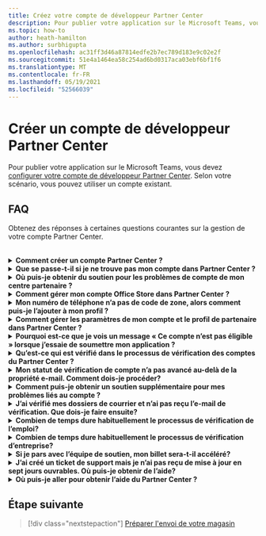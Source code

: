 ```yaml
---
title: Créez votre compte de développeur Partner Center
description: Pour publier votre application sur le Microsoft Teams, vous avez besoin d’un compte de développeur Partner Center.
ms.topic: how-to
author: heath-hamilton
ms.author: surbhigupta
ms.openlocfilehash: ac31ff3d46a87814edfe2b7ec789d183e9c02e2f
ms.sourcegitcommit: 51e4a1464ea58c254ad6bd0317aca03ebf6bf1f6
ms.translationtype: MT
ms.contentlocale: fr-FR
ms.lasthandoff: 05/19/2021
ms.locfileid: "52566039"
---
```

# <a name="create-a-partner-center-developer-account"></a>Créer un compte de développeur Partner Center

Pour publier votre application sur le Microsoft Teams, vous devez [configurer votre compte de développeur Partner Center](/office/dev/store/open-a-developer-account). Selon votre scénario, vous pouvez utiliser un compte existant.

## <a name="faq"></a>FAQ

Obtenez des réponses à certaines questions courantes sur la gestion de votre compte Partner Center.

<br>

<details>

<summary><b>Comment créer un compte Partner Center ?</b></summary>

Vous pouvez créer un compte Partner Center de l’une des façons suivantes :

* Si vous êtes nouveau au Partner Center et que vous n’avez pas de compte Réseau Microsoft, créez [un compte à l’aide de la page d’inscription du Centre partenaire](/office/dev/store/open-a-developer-account#create-an-account-using-the-partner-center-enrollment-page).
* Si vous êtes déjà inscrit au Réseau partenaire Microsoft, créez un compte directement à partir du [Centre partenaire en utilisant les inscriptions existantes au Microsoft Partner Center.](/office/dev/store/open-a-developer-account#create-an-account-using-an-existing-partner-center-enrollment)

<br>

</details>

<details>

<summary><b>Que se passe-t-il si je ne trouve pas mon compte dans Partner Center ?</b></summary>

Ouvrez un [billet de support Partner Center](https://partner.microsoft.com/support/v2/?stage=1) et sélectionnez les éléments suivants :

| Menu | Option |
| -------   | -------  |
|Catégorie| Marché commercial|
| Rubrique | Aide générale au marché et questions sur la façon de le faire |
| Sous-thème| Complément Office |

<br>

</details>

<details>

<summary><b>Où puis-je obtenir du soutien pour les problèmes de compte de mon centre partenaire ?</b></summary>

Visitez la [page de support des](https://aka.ms/marketplacepublishersupport) éditeurs pour rechercher votre numéro. Si les conseils ne sont pas utiles, créez un ticket [de support Partner Center](/azure/marketplace/partner-center-portal/support#how-to-open-a-support-ticket).

<br>

</details>

<details>

<summary><b>Comment gérer mon compte Office Store dans Partner Center ?</b></summary>

Consultez [la gestion de votre compte via Partner Center pour plus](/office/dev/store/manage-account-settings-and-profile) d’informations.

<br>

</details>

<details>

<summary><b>Mon numéro de téléphone n’a pas de code de zone, alors comment puis-je l’ajouter à mon profil ?</b></summary>

Le numéro de téléphone a trois parties : le code de pays, le code de secteur, et le numéro de téléphone. Si votre numéro de téléphone n’inclut pas de code de zone, laissez la deuxième case vide et complétez la troisième case.

<br>

</details>

<details>

<summary><b>Comment gérer les paramètres de mon compte et le profil de partenaire dans Partner Center ?</b></summary>

Consultez la [gestion des paramètres du compte et des informations de profil pour](/windows/uwp/publish/manage-account-settings-and-profile#additional-settings-and-info) plus d’informations.

<br>

</details>

<details>

<summary><b>Pourquoi est-ce que je vois un message « Ce compte n’est pas éligible » lorsque j’essaie de soumettre mon application ?</b></summary>

Vous avez reçu ce message d’erreur parce que votre [statut de vérification de compte](/partner-center/verification-responses) est en attente. Vérifiez votre statut dans le tableau de bord partner [center](https://partner.microsoft.com/dashboard). Sélectionnez **l’icône Paramètres’équipement** et choisissez **les paramètres développeur > paramètres > compte**.

![État de vérification du Centre partenaire](~/assets/images/partner-center-verification-status.png)

<br>

</details>

<details>

<summary><b>Qu’est-ce qui est vérifié dans le processus de vérification des comptes du Partner Center ?</b></summary>

Il y a trois secteurs de vérification, **propriété d’email,** **emploi,** et **affaires.** Pour plus d’informations, [voir ce qui est vérifié et comment répondre](/partner-center/verification-responses#what-is-verified-and-how-to-respond).

Si vous êtes le principal contact, administrateur global ou administrateur de compte, vous pouvez surveiller l’état de vérification et suivre les progrès de votre page de profil.

Une fois le processus de vérification terminé, l’état de votre inscription sur la page de profil passe de *l’attente* à *l’autorisation.* Le contact principal reçoit ensuite un e-mail de Microsoft dans les quelques jours ouvrables.

<br>

</details>

<details>

<summary><b>Mon statut de vérification de compte n’a pas avancé au-delà de la propriété e-mail. Comment dois-je procéder?</b></summary>

Au cours du **processus de vérification** de la propriété des courriels, un courriel de vérification est envoyé au contact principal. Vérifiez votre boîte de réception de contact principale pour un e-mail **de maccount@microsoft.com** avec la **ligne d’objet Action nécessaire: Vérifiez votre compte de messagerie avec Microsoft et** compléter le processus de vérification des e-mails. L’e-mail de vérification est envoyé à l’adresse indiquée sur les paramètres de votre compte Partner Center.

Rappelez-vous ce qui suit au sujet du processus de vérification par courriel :

* Le lien de vérification par courriel n’est valable que pendant sept jours.
* Vous pouvez demander de renvoyer l’e-mail en visitant la page de profil de votre partenaire et en sélectionnant **le lien e-mail de vérification Resend.**
* Pour vous assurer de recevoir l’e-mail, la **liste microsoft.com** comme un domaine sécurisé et vérifiez vos dossiers de messagerie indésirable.

<br>

</details>

<details>

<summary><b>Comment puis-je obtenir un soutien supplémentaire pour mes problèmes liés au compte ?</b></summary>

Consultez [le programme Commercial Marketplace au Partner Center pour plus d’informations.](/azure/marketplace/partner-center-portal/support)

<br>

</details>

<details>

<summary><b>J’ai vérifié mes dossiers de courrier et n’ai pas reçu l’e-mail de vérification. Que dois-je faire ensuite?</b></summary>

Procédez comme suit :

* Vérifiez votre dossier indésirable ou spam.
* Effacez le cache du navigateur, rendez-vous sur le tableau de bord de votre compte Partner Center et sélectionnez **e-mail de vérification Resend**.
* Essayez d’accéder au lien **e-mail de vérification Resend** à partir d’un autre navigateur.
* Travaillez avec votre service informatique pour vous assurer que les e-mails de vérification ne sont pas bloqués par votre serveur de messagerie.
* Ajustez le filtre anti-spam de votre serveur pour autoriser ou mettre en sécurité tous les e-mails **de maccount@microsoft.com**.

<br>

</details>

<details>

<summary><b>Combien de temps dure habituellement le processus de vérification de l’emploi?</b></summary>

Si tous les détails soumis sont exacts, le processus de vérification de l’emploi prend environ deux heures.

<br>

</details>

<details>

<summary><b>Combien de temps dure habituellement le processus de vérification d’entreprise?</b></summary>

Si tous les documents requis sont soumis, la vérification d’entreprise prend un à deux jours ouvrables à remplir.

<br>

</details>

<details>

<summary><b>Si je pars avec l’équipe de soutien, mon billet sera-t-il accéléré?</b></summary>

Les billets de support sont résolus en une semaine. Vérifiez les mises à jour envoyées à l’e-mail que vous avez fourni lors de la création du ticket de support.

<br>

</details>

<details>

<summary><b>J’ai créé un ticket de support mais je n’ai pas reçu de mise à jour en sept jours ouvrables. Où puis-je obtenir de l’aide?</b></summary>

Envoyez un e-mail <a href="mailto:teamsubm@microsoft.com">teamsubm@microsoft.com</a> avec les détails suivants :

* **Ligne d’objet**: Partner Center Account Issue for *<your app name>* .
* **Corps de courriel**:
    * Numéro de billet de soutien.
    * Votre carte d’identité du vendeur.
    * Une capture d’écran du problème (si possible).

<br>

</details>

<details>

<summary><b>Où puis-je aller pour obtenir l’aide du Partner Center ?</b></summary>

Les ressources suivantes peuvent également aider :

* [Microsoft 365 faq de soumission d’application.](/office/dev/store/appsource-submission-faq)
* [Documentation du marché commercial](/azure/marketplace/).

<br>

</details>

## <a name="next-step"></a>Étape suivante

> [!div class="nextstepaction"]
> [Préparer l'envoi de votre magasin](~/concepts/deploy-and-publish/appsource/prepare/submission-checklist.md)
